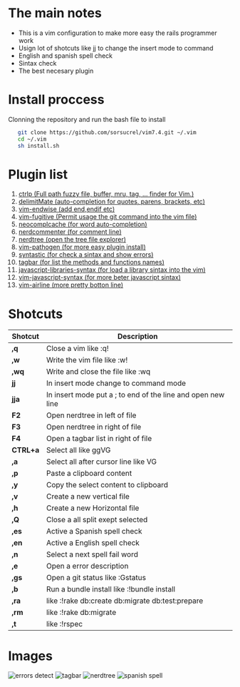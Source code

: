 # The main notes #

- This is a vim configuration to make more easy the rails programmer work
- Usign lot of shotcuts like jj to change the insert mode to command
- English and spanish spell check
- Sintax check
- The best necesary plugin

# Install proccess #

Clonning the repository and run the bash file to install

```bash
   git clone https://github.com/sorsucrel/vim7.4.git ~/.vim
   cd ~/.vim
   sh install.sh
```

# Plugin list #
1. [ctrlp (Full path fuzzy file, buffer, mru, tag, ... finder for Vim.)](https://github.com/kien/ctrlp.vim "Fuzzy file, buffer, mru, tag, etc finder")
2. [delimitMate (auto-completion for quotes, parens, brackets, etc)](https://github.com/Raimondi/delimitMate "Vim plugin, provides insert mode auto-completion for quotes, parens, brackets, etc.")
3. [vim-endwise (add end,endif etc)](https://github.com/tpope/vim-endwise 'wisely add "end" in ruby, endfunction/endif/more in vim script, etc')
4. [vim-fugitive (Permit usage the git command into the vim file)](https://github.com/tpope/vim-fugitive "a Git wrapper so awesome, it should be illegal")
5. [neocomplcache (for word auto-completion)](https://github.com/Shougo/neocomplcache.vim "Ultimate auto-completion system for Vim")
6. [nerdcommenter (for comment line)](https://github.com/scrooloose/nerdcommenter "Vim plugin for intensely orgasmic commenting")
7. [nerdtree (open the tree file explorer)](https://github.com/scrooloose/nerdtree "A tree explorer plugin for vim.")
8. [vim-pathogen (for more easy plugin install)](https://github.com/tpope/vim-pathogen "Manage your 'runtimepath' with ease")
9. [syntastic (for check a sintax and show errors)](https://github.com/scrooloose/syntastic "Syntax checking hacks for vim")
10. [tagbar (for list the methods and functions names)](https://github.com/majutsushi/tagbar "Vim plugin that displays tags in a window, ordered by class etc.")
11. [javascript-libraries-syntax (for load a library sintax into the vim)](https://github.com/othree/javascript-libraries-syntax.vim "Syntax for JavaScript libraries")
12. [vim-javascript-syntax (for more beter javascript sintax)](https://github.com/jelera/vim-javascript-syntax "Enhanced javascript syntax file for Vim")
13. [vim-airline (more pretty botton line)](https://github.com/bling/vim-airline "lean & mean status/tabline for vim that's light as air")

# Shotcuts #
Shotcut    | Description                                                |
-----------|------------------------------------------------------------|
**,q**     |Close a vim like :q!                                        |
**,w**     |Write the vim file like :w!                                 |
**,wq**    |Write and close the file like :wq                           |
**jj**     |In insert mode change to command mode                       |
**jja**    |In insert mode put a ; to end of the line and open new line |
**F2**     |Open nerdtree in left of file                               |
**F3**     |Open nerdtree in right of file                              |
**F4**     |Open a tagbar list in right of file                         |
**CTRL+a** |Select all like ggVG                                        |
**,a**     |Select all after cursor line like VG                        |
**,p**     |Paste a clipboard content                                   |
**,y**     |Copy the select content to clipboard                        |
**,v**     |Create a new vertical file                                  |
**,h**     |Create a new Horizontal file                                |
**,Q**     |Close a all split exept selected                            |
**,es**    |Active a Spanish spell check                                |
**,en**    |Active a English spell check                                |
**,n**     |Select a next spell fail word                               |
**,e**     |Open a error description                                    |
**,gs**    |Open a git status like :Gstatus                             |
**,b**     |Run a bundle install like :!bundle install                  |
**,ra**    |like :!rake db:create db:migrate db:test:prepare            |
**,rm**    |like :!rake db:migrate                                      |
**,t**     |like :!rspec                                                |

# Images #

![errors detect](../master/images/errors_detect.png "JavaScript error detect")
![tagbar](../master/images/f4.png "tagbar use")
![nerdtree](../master/images/right.png "Right nerdtree open")
![spanish spell](../master/images/spanish_spell.png "Spanish spell")
